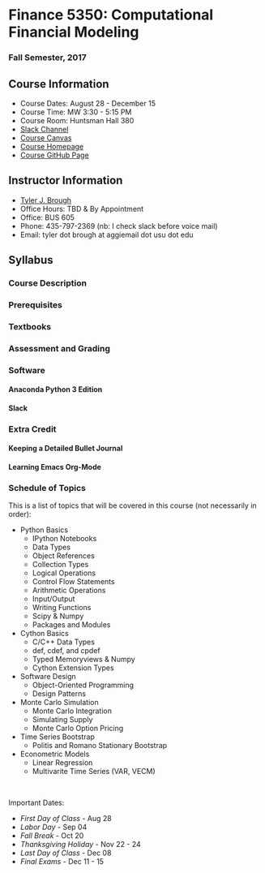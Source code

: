 # Finance 5350: Computational Financial Modeling

### Fall Semester, 2017

## Course Information

- Course Dates: August 28 - December 15
- Course Time: MW 3:30 - 5:15 PM
- Course Room: Huntsman Hall 380
- [Slack Channel]()
- [Course Canvas]()
- [Course Homepage]()
- [Course GitHub Page]()

## Instructor Information

- [Tyler J. Brough](http://tylerbrough.com)
- Office Hours: TBD & By Appointment
- Office: BUS 605
- Phone: 435-797-2369 (nb: I check slack before voice mail)
- Email: tyler dot brough at aggiemail dot usu dot edu

## Syllabus

### Course Description



### Prerequisites


### Textbooks


### Assessment and Grading


### Software 


#### Anaconda Python 3 Edition

#### Slack

### Extra Credit

#### Keeping a Detailed Bullet Journal

#### Learning Emacs Org-Mode

### Schedule of Topics

This is a list of topics that will be covered in this course (not necessarily in order):

- Python Basics
	* IPython Notebooks
	* Data Types
	* Object References
	* Collection Types
	* Logical Operations
	* Control Flow Statements
	* Arithmetic Operations
	* Input/Output
	* Writing Functions
	* Scipy & Numpy 
	* Packages and Modules
- Cython Basics
	* C/C++ Data Types
	* def, cdef, and cpdef
	* Typed Memoryviews & Numpy
	* Cython Extension Types
- Software Design
	* Object-Oriented Programming
	* Design Patterns
- Monte Carlo Simulation
	* Monte Carlo Integration
	* Simulating Supply 
	* Monte Carlo Option Pricing
- Time Series Bootstrap
	* Politis and Romano Stationary Bootstrap
- Econometric Models
	* Linear Regression
	* Multivarite Time Series (VAR, VECM)

<br>

Important Dates:

- _First Day of Class_ - Aug 28
- _Labor Day_ - Sep 04
- _Fall Break_ - Oct 20
- _Thanksgiving Holiday_ - Nov 22 - 24
- _Last Day of Class_ - Dec 08
- _Final Exams_ - Dec 11 - 15

